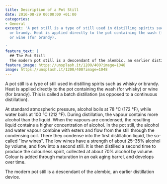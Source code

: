 ```yaml
---
title: Description of a Pot Still
date: 2016-08-29 00:00:00 +01:00
categories:
- General
excerpt: 'A pot still is a type of still used in distilling spirits such as whisky
  or brandy. Heat is applied directly to the pot containing the wash (for whisky)
  or wine (for brandy).

'
feature_text: |
  ## The Pot Still
  The modern pot still is a descendant of the alembic, an earlier distillation device
feature_image: https://unsplash.it/1200/400?image=1048
image: https://unsplash.it/1200/400?image=1048
---
```


A pot still is a type of still used in distilling spirits such as whisky or brandy. Heat is applied directly to the pot containing the wash (for whisky) or wine (for brandy). This is called a batch distillation (as opposed to a continuous distillation).

At standard atmospheric pressure, alcohol boils at 78 °C (172 °F), while water boils at 100 °C (212 °F). During distillation, the vapour contains more alcohol than the liquid. When the vapours are condensed, the resulting liquid contains a higher concentration of alcohol. In the pot still, the alcohol and water vapour combine with esters and flow from the still through the condensing coil. There they condense into the first distillation liquid, the so-called "low wines". The low wines have a strength of about 25–35% alcohol by volume, and flow into a second still. It is then distilled a second time to produce the colourless spirit, collected at about 70% alcohol by volume. Colour is added through maturation in an oak aging barrel, and develops over time.

The modern pot still is a descendant of the alembic, an earlier distillation device.
